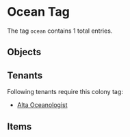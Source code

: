 # Ocean Tag

The tag `ocean` contains 1 total entries.

## Objects

## Tenants

Following tenants require this colony tag:

- [Alta Oceanologist](https://ceterai.github.io/MyEnternia/Wiki/AltaOceanologist)

## Items
